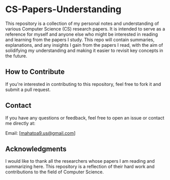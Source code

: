 # CS-Papers-Understanding

This repository is a collection of my personal notes and understanding of various Computer Science (CS) research papers. It is intended to serve as a reference for myself and anyone else who might be interested in reading and learning from the papers I study. This repo will contain summaries, explanations, and any insights I gain from the papers I read, with the aim of solidifying my understanding and making it easier to revisit key concepts in the future.

## How to Contribute
If you're interested in contributing to this repository, feel free to fork it and submit a pull request.

## Contact
If you have any questions or feedback, feel free to open an issue or contact me directly at:

Email: [mahatoa9.us@gmail.com]

## Acknowledgments
I would like to thank all the researchers whose papers I am reading and summarizing here. This repository is a reflection of their hard work and contributions to the field of Computer Science.
